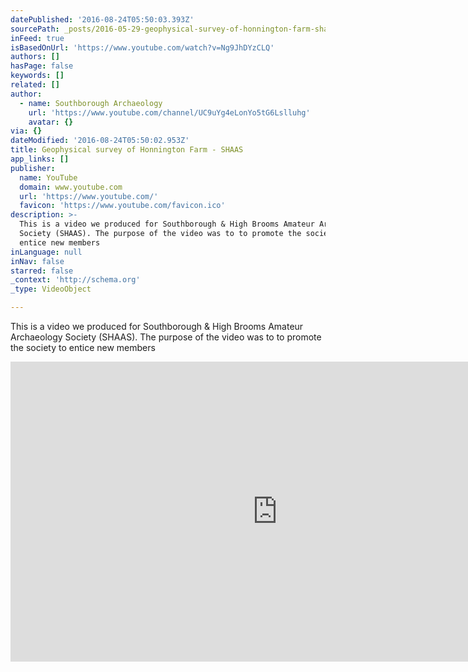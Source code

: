 ```yaml
---
datePublished: '2016-08-24T05:50:03.393Z'
sourcePath: _posts/2016-05-29-geophysical-survey-of-honnington-farm-shaas.md
inFeed: true
isBasedOnUrl: 'https://www.youtube.com/watch?v=Ng9JhDYzCLQ'
authors: []
hasPage: false
keywords: []
related: []
author:
  - name: Southborough Archaeology
    url: 'https://www.youtube.com/channel/UC9uYg4eLonYo5tG6Lslluhg'
    avatar: {}
via: {}
dateModified: '2016-08-24T05:50:02.953Z'
title: Geophysical survey of Honnington Farm - SHAAS
app_links: []
publisher:
  name: YouTube
  domain: www.youtube.com
  url: 'https://www.youtube.com/'
  favicon: 'https://www.youtube.com/favicon.ico'
description: >-
  This is a video we produced for Southborough & High Brooms Amateur Archaeology
  Society (SHAAS). The purpose of the video was to to promote the society to
  entice new members
inLanguage: null
inNav: false
starred: false
_context: 'http://schema.org'
_type: VideoObject

---
```

This is a video we produced for Southborough & High Brooms Amateur Archaeology Society (SHAAS). The purpose of the video was to to promote the society to entice new members

<iframe src="https://cdn.embedly.com/widgets/media.html?src=https%3A%2F%2Fwww.youtube.com%2Fembed%2FNg9JhDYzCLQ%3Ffeature%3Doembed&amp;url=http%3A%2F%2Fwww.youtube.com%2Fwatch%3Fv%3DNg9JhDYzCLQ&amp;image=https%3A%2F%2Fi.ytimg.com%2Fvi%2FNg9JhDYzCLQ%2Fhqdefault.jpg&amp;key=b7d04c9b404c499eba89ee7072e1c4f7&amp;type=text%2Fhtml&amp;schema=youtube" width="854" height="480" scrolling="no" frameborder="0" allowfullscreen="" style=""></iframe>